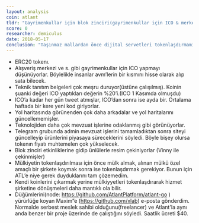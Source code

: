 ```yaml
---
layout: analysis
coin: atlant
tldr: "Gayrimenkullar için blok zinciri(gayrimenkullar için ICO & merkezsizleşmiş airbnb)"
score: 0
researcher: demiculus
date: 2018-05-17
conclusion: "Taşınmaz mallardan önce dijital servetleri tokenlaşdırmamız lazım. Çok erkene kaçıyorlar. Takımın bunu hallede bileceğine de emin değilim"
---
```


- ERC20 tokenı.
- Alışveriş merkezi ve s. gibi gayrimenkullar için ICO yapmayı düşünüyorlar. Böylelikle insanlar avm’lerin bir kısmını hisse olarak alıp sata bilecek. 
- Teknik tanıtım belgeleri çok meşru duruyor(üstüne çalışılmış).
Koinin şuanki değeri ICO yaptıkları değerin %20’i.(ICO 1 Kasımda olmuşdu)
- ICO’a kadar her gün tweet atmışlar, ICO’dan sonra ise ayda bir.
Ortalama haftada bir kere yeni kod giriyorlar.
- Yol haritasında görünenden çok daha arkadalar ve yol haritalarını güncellememişler.
- Teknolojiden daha çok mevzuat işlerine odaklanmış gibi görünüyorlar. 
- Telegram grubunda admin mevzuat işlerini tamamladıktan sonra siteyi güncelleyip ürünlerini piyasaya süreceklerini söyledi. Böyle bişey olursa tokenın fiyatı muhtemelen çok yükselecek. 
- Blok zinciri etkinliklerine gidip ünlülerle resim çekiniyorlar (Vinny ile çekinmişler)
- Mülkiyetin tokenlaşdırılması için önce mülk almak, alınan mülkü özel amaçlı bir şirkete koymak sonra ise tokenlaşdırmak gerekiyor. Bunun için ATL’e niye gerek duyduklarını tam çözemedim. 
- Kendi koinlerini çıkarmak yerine mülkiyyetleri tokenlaşdırarak hizmet şirketine dönüşmeleri daha mantıklı ola bilir.
- Düğümlerini(node: https://github.com/AtlantPlatform/atlant-go ) yürürlüğe koyan Maxim”e (https://github.com/xlab) e-posta gönderdim.  Normalde serbest meslek sahibi olduğunu(freelancer) ve Atlant'la aynı anda benzer bir proje üzerinde de çalıştığını söyledi. Saatlik ücreti $40.
